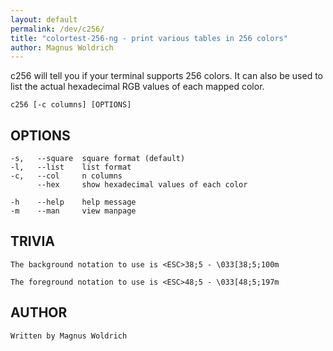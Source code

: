 ```yaml
---
layout: default
permalink: /dev/c256/
title: "colortest-256-ng - print various tables in 256 colors"
author: Magnus Woldrich
---
```


c256 will tell you if your terminal supports 256 colors. It can also be
used to list the actual hexadecimal RGB values of each mapped color.

    c256 [-c columns] [OPTIONS]


OPTIONS
-------
    -s,   --square  square format (default)
    -l,   --list    list format
    -c,   --col     n columns
          --hex     show hexadecimal values of each color

    -h    --help    help message
    -m    --man     view manpage

TRIVIA
------
    The background notation to use is <ESC>38;5 - \033[38;5;100m

    The foreground notation to use is <ESC>48;5 - \033[48;5;197m

AUTHOR
------
    Written by Magnus Woldrich
